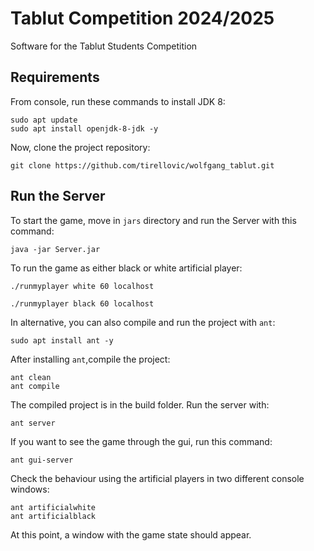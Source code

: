 # Tablut Competition 2024/2025
Software for the Tablut Students Competition

## Requirements

From console, run these commands to install JDK 8:

```
sudo apt update
sudo apt install openjdk-8-jdk -y
```

Now, clone the project repository:

```
git clone https://github.com/tirellovic/wolfgang_tablut.git
```

## Run the Server

To start the game, move in `jars` directory and run the Server with this command:
```
java -jar Server.jar
```

To run the game as either black or white artificial player:

```
./runmyplayer white 60 localhost
```
```
./runmyplayer black 60 localhost
```

In alternative, you can also compile and run the project with `ant`:
```
sudo apt install ant -y
```

After installing `ant`,compile the project:
```
ant clean
ant compile
```
The compiled project is in the build folder. Run the server with:
```
ant server
```
If you want to see the game through the gui, run this command:
```
ant gui-server
```
Check the behaviour using the artificial players in two different console windows:
```
ant artificialwhite
ant artificialblack
```
At this point, a window with the game state should appear.

